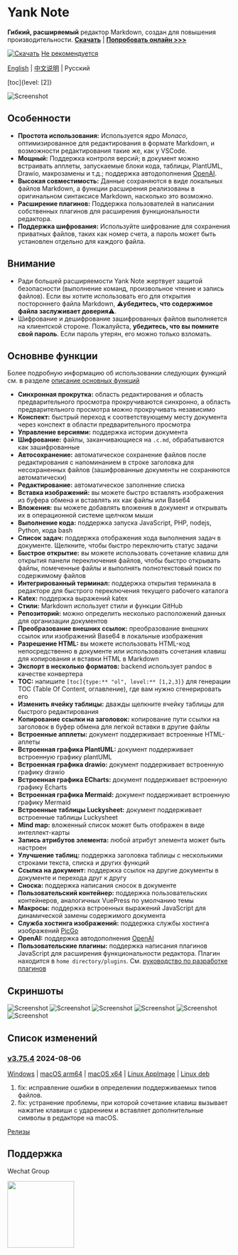 # Yank Note

**Гибкий, расширяемый** редактор Markdown, создан для повышения производительности. **[Скачать](https://github.com/purocean/yn/releases)** | **[Попробовать онлайн >>>](https://demo.yank-note.com/)**


[![Скачать](./help/mas_en.svg?.inline)](https://apps.apple.com/cn/app/yank-note/id1551528618) [Не рекомендуется](https://github.com/purocean/yn/issues/65#issuecomment-1065799677)

[English](./README.md) | [中文说明](./README_ZH-CN.md) | Русский

[toc]{level: [2]}

![Screenshot](./help/1.png)

## Особенности

- **Простота использования:** Используется ядро *Monaco*, оптимизированное для редактирования в формате Markdown, и возможности редактирования такие же, как у VSCode.
- **Мощный:** Поддержка контроля версий; в документ можно встраивать апплеты, запускаемые блоки кода, таблицы, PlantUML, Drawio, макрозамены и т.д.; поддержка автодополнения [OpenAI](https://openai.com).
- **Высокая совместимость:** Данные сохраняются в виде локальных файлов Markdown, а функции расширения реализованы в оригинальном синтаксисе Markdown, насколько это возможно.
- **Расширение плагинов:** Поддержка пользователей в написании собственных плагинов для расширения функциональности редактора.
- **Поддержка шифрования:** Используйте шифрование для сохранения приватных файлов, таких как номер счета, а пароль может быть установлен отдельно для каждого файла.

## Внимание

- Ради большей расширяемости Yank Note жертвует защитой безопасности (выполнение команд, произвольное чтение и запись файлов). Если вы хотите использовать его для открытия постороннего файла Markdown, ⚠️**убедитесь, что содержимое файла заслуживает доверия**⚠️.
- Шифрование и дешифрование зашифрованных файлов выполняется на клиентской стороне. Пожалуйста, **убедитесь, что вы помните свой пароль**. Если пароль утерян, его можно только взломать.

## Основнве функции

Более подробную информацию об использовании следующих функций см. в разделе [описание основных функций](./help/FEATURES.md)

- **Синхронная прокрутка:** область редактирования и область предварительного просмотра прокручиваются синхронно, а область предварительного просмотра можно прокручивать независимо
- **Конспект:** быстрый переход к соответствующему месту документа через конспект в области предварительного просмотра
- **Управление версиями:** поддержка истории документа
- **Шифрование:** файлы, заканчивающиеся на `.c.md`, обрабатываются как зашифрованные
- **Автосохранение:** автоматическое сохранение файлов после редактирования с напоминанием в строке заголовка для несохраненных файлов (зашифрованные документы не сохраняются автоматически)
- **Редактирование:** автоматическое заполнение списка
- **Вставка изображений:** вы можете быстро вставлять изображения из буфера обмена и вставлять их как файлы или Base64
- **Вложения:** вы можете добавлять вложения в документ и открывать их в операционной системе щелчком мыши
- **Выполнение кода:** поддержка запуска JavaScript, PHP, nodejs, Python, кода bash
- **Список задач:** поддержка отображения хода выполнения задач в документе. Щелкните, чтобы быстро переключить статус задачи
- **Быстрое открытие:** вы можете использовать сочетание клавиш для открытия панели переключения файлов, чтобы быстро открывать файлы, помеченные файлы и выполнять полнотекстовый поиск по содержимому файлов
- **Интегрированный терминал:** поддержка открытия терминала в редакторе для быстрого переключения текущего рабочего каталога
- **Katex:** поддержка выражений katex
- **Стили:** Markdown использует стили и функции GitHub
- **Репозиторий:** можно определить несколько расположений данных для организации документов
- **Преобразование внешних ссылок:** преобразование внешних ссылок или изображений Base64 в локальные изображения
- **Разрешение HTML:** вы можете использовать HTML-код непосредственно в документе или использовать сочетания клавиш для копирования и вставки HTML в Markdown
- **Экспорт в несколько форматов:** backend использует pandoc в качестве конвертера
- **TOC:** напишите `[toc]{type:** "ol", level:** [1,2,3]}` для генерации TOC (Table Of Content, оглавление), где вам нужно сгенерировать его
- **Изменить ячейку таблицы:** дважды щелкните ячейку таблицы для быстрого редактирования
- **Копирование ссылки на заголовок:** копирование пути ссылки на заголовок в буфер обмена для легкой вставки в другие файлы
- **Встроенные апплеты:** документ поддерживает встроенные HTML-аплеты
- **Встроенная графика PlantUML:** документ поддерживает встроенную графику plantUML
- **Встроенная графика drawio:** документ поддерживает встроенную графику drawio
- **Встроенная графика ECharts:** документ поддерживает встроенную графику Echarts
- **Встроенная графика Mermaid:** документ поддерживает встроенную графику Mermaid
- **Встроенные таблицы Luckysheet:** документ поддерживает встроенные таблицы Luckysheet
- **Mind map:** вложенный список может быть отображен в виде интеллект-карты
- **Запись атрибутов элемента:** любой атрибут элемента может быть настроен
- **Улучшение таблиц:** поддержка заголовка таблицы с несколькими строками текста, списка и других функций
- **Ссылка на документ:** поддержка ссылок на другие документы в документе и перехода друг к другу
- **Сноска:** поддержка написания сносок в документе
- **Пользовательский контейнер:** поддержка пользовательских контейнеров, аналогичных VuePress по умолчанию темы
- **Макросы:** поддержка встроенных выражений JavaScript для динамической замены содержимого документа
- **Служба хостинга изображений:** поддержка службы хостинга изображений [PicGo](https://picgo.github.io/PicGo-Doc/)
- **OpenAI:** поддержка автодополнения [OpenAI](https://openai.com)
- **Пользовательские плагины:** поддержка написания плагинов JavaScript для расширения функциональности редактора. Плагин находится в `home directory/plugins`. См. [руководство по разработке плагинов](./help/PLUGIN.md)

## Скриншоты

![Screenshot](./help/6.png)
![Screenshot](./help/7.png)
![Screenshot](./help/2.png)
![Screenshot](./help/3.png)
![Screenshot](./help/4.png)
![Screenshot](./help/5.png)

## Список изменений

### [v3.75.4](https://github.com/purocean/yn/releases/tag/v3.75.4) 2024-08-06

[Windows](https://github.com/purocean/yn/releases/download/v3.75.4/Yank-Note-win-x64-3.75.4.exe) | [macOS arm64](https://github.com/purocean/yn/releases/download/v3.75.4/Yank-Note-mac-arm64-3.75.4.dmg) | [macOS x64](https://github.com/purocean/yn/releases/download/v3.75.4/Yank-Note-mac-x64-3.75.4.dmg) | [Linux AppImage](https://github.com/purocean/yn/releases/download/v3.75.4/Yank-Note-linux-x86_64-3.75.4.AppImage) | [Linux deb](https://github.com/purocean/yn/releases/download/v3.75.4/Yank-Note-linux-amd64-3.75.4.deb)

1. fix: исправление ошибки в определении поддерживаемых типов файлов.
2. fix: устранение проблемы, при которой сочетание клавиш вызывает нажатие клавиши с ударением и вставляет дополнительные символы в редакторе на macOS.
   
[Релизы](https://github.com/purocean/yn/releases)

## Поддержка

Wechat Group

<img src="./help/qrcode-wechat.jpg?.inline" width="150">
